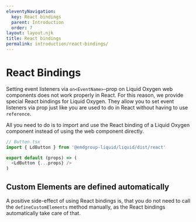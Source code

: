 ```yaml
---
eleventyNavigation:
  key: React bindings
  parent: Introduction
  order: 7
layout: layout.njk
title: React bindings
permalink: introduction/react-bindings/
---
```



# React Bindings

Setting event listeners via `on<EventName>`-prop on Liquid Oxygen web components does not work properly in React. For this reason, we provide special React bindings for Liquid Oxygen. They allow you to set event listeners via prop just like you are used to do in React without having to use `reference`.

All you need to do is to import and use the React binding of a Liquid Oxygen component instead of using the web component directly.

```js
// Button.tsx
import { LdButton } from '@emdgroup-liquid/liquid/dist/react'

export default (props) => (
  <LdButton {...props} />
)
```

## Custom Elements are defined automatically

A positive side-effect of using React bindings is, that you do not need to call the `defineCustomElements` method manually, as the React bindings automatically take care of that.

<docs-page-nav prev-href="introduction/server-side-rendering/" next-title="Tailwind CSS integration" next-href="introduction/tailwindcss-integration/"></docs-page-nav>
